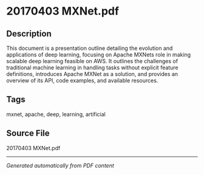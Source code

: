 # 20170403 MXNet.pdf

## Description
This document is a presentation outline detailing the evolution and applications of deep learning, focusing on Apache MXNets role in making scalable deep learning feasible on AWS. It outlines the challenges of traditional machine learning in handling tasks without explicit feature definitions, introduces Apache MXNet as a solution, and provides an overview of its API, code examples, and available resources.
## Tags
mxnet, apache, deep, learning, artificial

## Source File
20170403 MXNet.pdf

---
*Generated automatically from PDF content*

